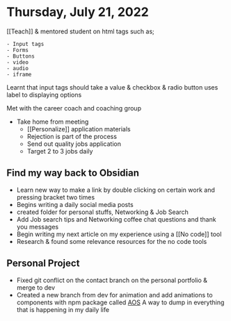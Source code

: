 # Thursday, July 21, 2022


[[Teach]] & mentored student on html tags such as;

	- Input tags
	- Forms
	- Buttons
	- video
	- audio
	- iframe
Learnt that input tags should take a value & checkbox & radio button uses label to displaying options


Met with the career coach and coaching group
- Take home from meeting
	- [[Personalize]] application materials 
	- Rejection is part of the process
	-  Send out quality jobs application
	- Target 2 to 3 jobs daily

## Find my way back to Obsidian

- Learn new way to make a link by double clicking on certain work and pressing bracket two times
- Begins writing a daily social media posts
- created folder for personal stuffs, Networking & Job Search
- Add Job search tips and Networking coffee chat questions and thank you messages
- Begin writing my next article on my experience using a [[No code]] tool
- Research & found some relevance resources for the no code tools

## Personal Project
- Fixed git conflict on the contact branch on the personal portfolio & merge to dev
- Created a new branch from dev for animation and add animations to components with npm package called [AOS](https://michalsnik.github.io/aos/)
A way to dump in everything that is happening in my daily life